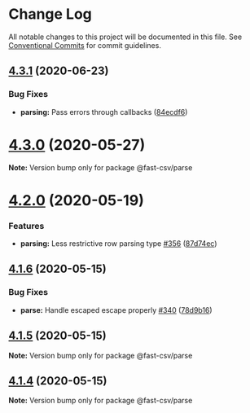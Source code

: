 # Change Log

All notable changes to this project will be documented in this file.
See [Conventional Commits](https://conventionalcommits.org) for commit guidelines.

## [4.3.1](https://github.com/C2FO/fast-csv/compare/v4.3.0...v4.3.1) (2020-06-23)


### Bug Fixes

* **parsing:** Pass errors through callbacks ([84ecdf6](https://github.com/C2FO/fast-csv/commit/84ecdf6ed18b15d68b4ed3e2bfec7eb41b438ad8))





# [4.3.0](https://github.com/C2FO/fast-csv/compare/v4.2.0...v4.3.0) (2020-05-27)

**Note:** Version bump only for package @fast-csv/parse





# [4.2.0](https://github.com/C2FO/fast-csv/compare/v4.1.6...v4.2.0) (2020-05-19)


### Features

* **parsing:** Less restrictive row parsing type [#356](https://github.com/C2FO/fast-csv/issues/356) ([87d74ec](https://github.com/C2FO/fast-csv/commit/87d74ecd2cb16f3700b1942ebbbec221afe38790))





## [4.1.6](https://github.com/C2FO/fast-csv/compare/v4.1.5...v4.1.6) (2020-05-15)


### Bug Fixes

* **parse:** Handle escaped escape properly [#340](https://github.com/C2FO/fast-csv/issues/340) ([78d9b16](https://github.com/C2FO/fast-csv/commit/78d9b160152ee399f31086cc6b5f66a7ca7f9e24))





## [4.1.5](https://github.com/C2FO/fast-csv/compare/v4.1.4...v4.1.5) (2020-05-15)

**Note:** Version bump only for package @fast-csv/parse





## [4.1.4](https://github.com/C2FO/fast-csv/compare/v4.1.3...v4.1.4) (2020-05-15)

**Note:** Version bump only for package @fast-csv/parse

